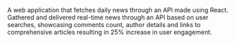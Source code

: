 A web application that fetches daily news through an API made using React. Gathered and delivered real-time news through an API based on user searches, showcasing comments count, author details and links to comprehensive articles resulting in 25% increase in user engagement.
